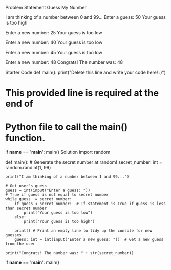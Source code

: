 Problem Statement
Guess My Number

I am thinking of a number between 0 and 99... Enter a guess: 50 Your guess is too high

Enter a new number: 25 Your guess is too low

Enter a new number: 40 Your guess is too low

Enter a new number: 45 Your guess is too low

Enter a new number: 48 Congrats! The number was: 48

Starter Code
def main():
    print("Delete this line and write your code here! :)")


# This provided line is required at the end of
# Python file to call the main() function.
if __name__ == '__main__':
    main()
Solution
import random

def main():
    # Generate the secret number at random!
    secret_number: int = random.randint(1, 99)
    
    print("I am thinking of a number between 1 and 99...")
    
    # Get user's guess
    guess = int(input("Enter a guess: "))
    # True if guess is not equal to secret number
    while guess != secret_number:
        if guess < secret_number:  # If-statement is True if guess is less than secret number
            print("Your guess is too low")
        else:
            print("Your guess is too high")
            
        print() # Print an empty line to tidy up the console for new guesses
        guess: int = int(input("Enter a new guess: "))  # Get a new guess from the user
        
    print("Congrats! The number was: " + str(secret_number))
    
if __name__ == '__main__':
    main()